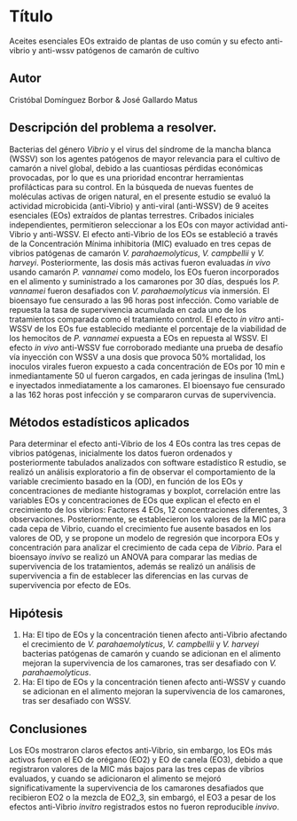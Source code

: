 # Título
Aceites esenciales EOs extraido de plantas de uso común y su efecto anti-vibrio y anti-wssv patógenos de camarón de cultivo 

## Autor
Cristóbal Domínguez Borbor & José Gallardo Matus

## Descripción del problema a resolver.
Bacterias del género _Vibrio_ y el virus del síndrome de la mancha blanca (WSSV) son los agentes patógenos de mayor relevancia para el cultivo de camarón a nivel global, debido a las cuantiosas pérdidas económicas provocadas, por lo que es una prioridad encontrar herramientas profilácticas para su control. En la búsqueda de nuevas fuentes de moléculas activas de origen natural, en el presente estudio se evaluó la actividad microbicida (anti-Vibrio) y anti-viral (anti-WSSV) de 9 aceites esenciales (EOs) extraídos de plantas terrestres. Cribados iniciales independientes, permitieron seleccionar a los EOs con mayor actividad anti-Vibrio y anti-WSSV. El efecto anti-Vibrio de los EOs se estableció a través de la Concentración Mínima inhibitoria (MIC) evaluado en tres cepas de vibrios patógenas de camarón _V. parahaemolyticus_, _V. campbellii_ y _V. harveyi_. Posteriormente, las dosis más activas fueron evaluadas _in vivo_ usando camarón _P. vannamei_ como modelo, los EOs fueron incorporados en el alimento y suministrado a los camarones por 30 días, después los _P. vannamei_ fueron desafiados con _V. parahaemolyticus_ vía inmersión. El bioensayo fue censurado a las 96 horas post infección. Como variable de repuesta la tasa de supervivencia acumulada en cada uno de los tratamientos comparada como el tratamiento control. El efecto _in vitro_ anti-WSSV de los EOs fue establecido mediante el porcentaje de la viabilidad de los hemocitos de _P. vannamei_ expuesta a EOs en repuesta al WSSV. El efecto _in vivo_ anti-WSSV fue corroborado mediante una prueba de desafío vía inyección con WSSV a una dosis que provoca 50% mortalidad, los inoculos virales fueron expuesto a cada concentración de EOs por 10 min e inmediantamente 50 ul fueron cargados, en cada jeringas de insulina (1mL) e inyectados inmediatamente a los camarones. El bioensayo fue censurado a las 162 horas post infección y se compararon curvas de supervivencia. 

## Métodos estadísticos aplicados  
Para determinar el efecto anti-Vibrio de los 4 EOs contra las tres cepas de vibrios patógenas, inicialmente los datos fueron ordenados y posteriormente tabulados analizados con software estadístico R estudio, se realizó un análisis exploratorio a fin de observar el comportamiento de la variable crecimiento basado en la (OD), en función de los EOs y concentraciones de mediante histogramas y boxplot, correlación entre las variables EOs y concentraciones de EOs que explican el efecto en el crecimiento de los vibrios: Factores 4 EOs, 12 concentraciones diferentes, 3 observaciones. Posteriormente, se establecieron los valores de la MIC para cada cepa de Vibrio, cuando el crecimiento fue ausente basados en los valores de OD, y se propone un modelo de regresión que incorpora EOs y concentración para analizar el crecimiento de cada cepa de _Vibrio_. Para el bioensayo _invivo_ se realizó un ANOVA para comparar las medias de supervivencia de los tratamientos, además se realizó un análisis de supervivencia a fin de establecer las diferencias en las curvas de supervivencia por efecto de EOs.

## Hipótesis
1.	Ha: El tipo de EOs y la concentración tienen afecto anti-Vibrio afectando el crecimiento de _V. parahaemolyticus_, _V. campbellii_ y _V. harveyi_ bacterias patógenas de camarón y cuando se adicionan en el alimento mejoran la supervivencia de los camarones, tras ser desafiado con _V. parahaemolyticus_.
2.	Ha: El tipo de EOs y la concentración tienen afecto anti-WSSV y cuando se adicionan en el alimento mejoran la supervivencia de los camarones, tras ser desafiado con WSSV.  

## Conclusiones
Los EOs mostraron claros efectos anti-Vibrio, sin embargo, los EOs más activos fueron el EO de orégano (EO2) y EO de canela (EO3), debido a que registraron valores de la MIC más bajos para las tres cepas de vibrios evaluados, y cuando se adicionaron el alimento se mejoró significativamente la supervivencia de los camarones desafiados que recibieron EO2 o la mezcla de EO2_3, sin embargó, el EO3 a pesar de los efectos anti-Vibrio _invitro_ registrados estos no fueron reproducible _invivo_. 
